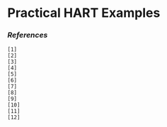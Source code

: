 # Practical HART Examples













### _References_

```
[1] 
[2] 
[3] 
[4] 
[5] 
[6] 
[7] 
[8] 
[9] 
[10] 
[11] 
[12] 
```
